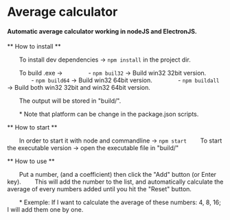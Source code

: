 # Average calculator

#### Automatic average calculator working in nodeJS and ElectronJS.

** How to install **

  To install dev dependencies -> `npm install` in the project dir.

  To build .exe -> 
    - `npm buil32` -> Build win32 32bit version.
    - `npm build64` -> Build win32 64bit version.
    - `npm buildall` -> Build both win32 32bit and win32 64bit version.

  The output will be stored in "build/".
  
  * Note that platform can be change in the package.json scripts.

** How to start **

  In order to start it with node and commandline -> `npm start`
  To start the executable version -> open the executable file in "build/"

** How to use **

  Put a number, (and a coefficient) then click the "Add" button (or Enter key). 
  This will add the number to the list, and automatically calculate the average of every numbers added until you hit the "Reset" button.
  
  * Exemple: If I want to calculate the average of these numbers: 4, 8, 16; I will add them one by one.
